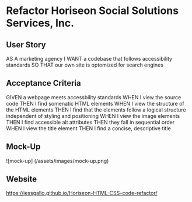 # Refactor Horiseon Social Solutions Services, Inc.

## User Story
AS A marketing agency
I WANT a codebase that follows accessibility standards
SO THAT our own site is optomized for search engines

## Acceptance Criteria
GIVEN a webpage meets accessbility standards
WHEN I view the source code
THEN I find somenatic HTML elements
WHEN I view the structure of the HTML elements
THEN I find that the elements follow a logical structure independent of styling and positioning
WHEN I view the image elements
THEN I find accessible alt attributes
THEN they fall in sequential order
WHEN I view the title element
THEN I find a concise, descriptive title

## Mock-Up
![mock-up] (/assets/images/mock-up.png)

## Website
https://jessgallo.github.io/Horiseon-HTML-CSS-code-refactor/

